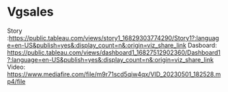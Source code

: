 # Vgsales
Story :https://public.tableau.com/views/story1_16829303774290/Story1?:language=en-US&publish=yes&:display_count=n&:origin=viz_share_link
Dasboard: https://public.tableau.com/views/dashboard1_16827512902360/Dashboard1?:language=en-US&publish=yes&:display_count=n&:origin=viz_share_link
Video: https://www.mediafire.com/file/m9r71scd5qiw4qx/VID_20230501_182528.mp4/file
